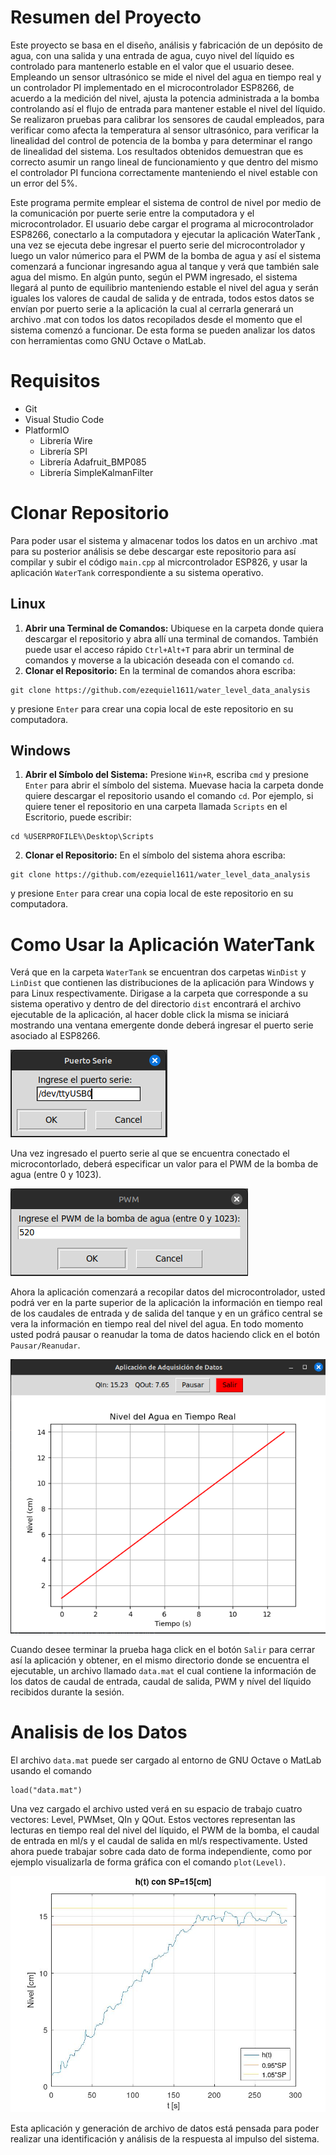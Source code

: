 # Resumen del Proyecto
Este proyecto se basa en el diseño, análisis y fabricación de un depósito de agua, con una
salida y una entrada de agua, cuyo nivel del líquido es controlado para mantenerlo estable en
el valor que el usuario desee. Empleando un sensor ultrasónico se mide el nivel del agua en
tiempo real y un controlador PI implementado en el microcontrolador ESP8266, de acuerdo
a la medición del nivel, ajusta la potencia administrada a la bomba controlando así el flujo
de entrada para mantener estable el nivel del líquido. Se realizaron pruebas para calibrar los
sensores de caudal empleados, para verificar como afecta la temperatura al sensor ultrasónico,
para verificar la linealidad del control de potencia de la bomba y para determinar el rango de
linealidad del sistema. Los resultados obtenidos demuestran que es correcto asumir un rango
lineal de funcionamiento y que dentro del mismo el controlador PI funciona correctamente
manteniendo el nivel estable con un error del 5%.

Este programa permite emplear el sistema de control de nivel por medio de la comunicación
por puerte serie entre la computadora y el microcontrolador. El usuario debe cargar el programa
al microcontrolador ESP8266, conectarlo a la computadora y ejecutar la aplicación WaterTank , 
una vez se ejecuta debe ingresar el puerto serie del microcontrolador y luego un valor númerico
para el PWM de la bomba de agua y así el sistema comenzará a funcionar ingresando agua al tanque
y verá que también sale agua del mismo. En algún punto, según el PWM ingresado, el sistema llegará
al punto de equilibrio manteniendo estable el nivel del agua y serán iguales los valores de caudal
de salida y de entrada, todos estos datos se envían por puerto serie a la aplicación la cual
al cerrarla generará un archivo .mat con todos los datos recopilados desde el momento que el 
sistema comenzó a funcionar. De esta forma se pueden analizar los datos con herramientas 
como GNU Octave o MatLab.

# Requisitos
- Git
- Visual Studio Code
- PlatformIO
  - Librería Wire
  - Librería SPI
  - Librería Adafruit_BMP085
  - Librería SimpleKalmanFilter

# Clonar Repositorio
Para poder usar el sistema y almacenar todos los datos en un archivo .mat para su posterior análisis
se debe descargar este repositorio para así compilar y subir el código `main.cpp` al micrcontrolador ESP826,
y usar la aplicación `WaterTank` correspondiente a su sistema operativo.

## Linux
1. **Abrir una Terminal de Comandos:** Ubiquese en la carpeta donde quiera descargar el repositorio y
abra allí una terminal de comandos. También puede usar el acceso rápido `Ctrl+Alt+T` para abrir un terminal
de comandos y moverse a la ubicación deseada con el comando `cd`.
2. **Clonar el Repositorio:** En la terminal de comandos ahora escriba:
  ```
  git clone https://github.com/ezequiel1611/water_level_data_analysis
  ```
y presione `Enter` para crear una copia local de este repositorio en su computadora.

## Windows
1. **Abrir el Símbolo del Sistema:** Presione `Win+R`, escriba `cmd` y presione `Enter` para abrir el 
símbolo del sistema. Muevase hacia la carpeta donde quiere descargar el repositorio usando el comando `cd`.
Por ejemplo, si quiere tener el repositorio en una carpeta llamada `Scripts` en el Escritorio, puede escribir:
  ```
  cd %USERPROFILE%\Desktop\Scripts
  ```
2. **Clonar el Repositorio:** En el símbolo del sistema ahora escriba:
  ```
  git clone https://github.com/ezequiel1611/water_level_data_analysis
  ```
y presione `Enter` para crear una copia local de este repositorio en su computadora.

# Como Usar la Aplicación WaterTank
Verá que en la carpeta `WaterTank` se encuentran dos carpetas `WinDist` y `LinDist` que contienen las
distribuciones de la aplicación para Windows y para Linux respectivamente. Dirigase a la carpeta que
corresponde a su sistema operativo y dentro de del directorio `dist` encontrará el archivo ejecutable
de la aplicación, al hacer doble click la misma se iniciará mostrando una ventana emergente donde
deberá ingresar el puerto serie asociado al ESP8266.

![Configuración del Puerto Serie](https://github.com/ezequiel1611/water_level_data_analysis/blob/main/test/puerto_serie.png)

Una vez ingresado el puerto serie al que se encuentra conectado el microcontorlado, deberá especificar
un valor para el PWM de la bomba de agua (entre 0 y 1023).

![Configuración del PWM de la Bomba](https://github.com/ezequiel1611/water_level_data_analysis/blob/main/test/pwm.png)

Ahora la aplicación comenzará a recopilar datos del microcontrolador, usted podrá ver en la parte
superior de la aplicación la información en tiempo real de los caudales de entrada y de salida
del tanque y en un gráfico central se vera la información en tiempo real del nivel del agua. En todo
momento usted podrá pausar o reanudar la toma de datos haciendo click en el botón `Pausar/Reanudar`.

![Vista Previa de la Aplicación](https://github.com/ezequiel1611/water_level_data_analysis/blob/main/test/ejemplo.png)

Cuando desee terminar la prueba haga click en el botón `Salir` para cerrar así la aplicación y obtener,
en el mismo directorio donde se encuentra el ejecutable, un archivo llamado `data.mat` el cual contiene
la información de los datos de caudal de entrada, caudal de salida, PWM y nível del líquido recibidos
durante la sesión.

# Analisis de los Datos
El archivo `data.mat` puede ser cargado al entorno de GNU Octave o MatLab usando el comando
  ```
  load("data.mat")
  ```
Una vez cargado el archivo usted verá en su espacio de trabajo cuatro vectores: Level, PWMset, QIn y QOut.
Estos vectores representan las lecturas en tiempo real del nivel del líquido, el PWM de la bomba, el caudal
de entrada en ml/s y el caudal de salida en ml/s respectivamente. Usted ahora puede trabajar sobre cada 
dato de forma independiente, como por ejemplo visualizarla de forma gráfica con el comando `plot(Level)`.

![Visualización del Nivel del Líquido](https://github.com/ezequiel1611/water_level_data_analysis/blob/main/test/kalman_data.jpg)

Esta aplicación y generación de archivo de datos está pensada para poder realizar una identificación y
análisis de la respuesta al impulso del sistema.

